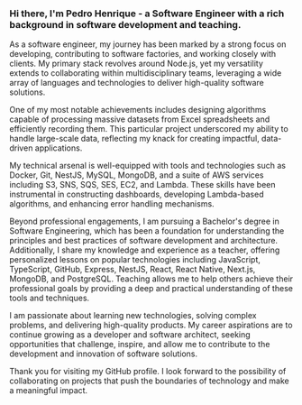 
### Hi there, I'm Pedro Henrique - a Software Engineer with a rich background in software development and teaching.

As a software engineer, my journey has been marked by a strong focus on developing, contributing to software factories, and working closely with clients. My primary stack revolves around Node.js, yet my versatility extends to collaborating within multidisciplinary teams, leveraging a wide array of languages and technologies to deliver high-quality software solutions.

One of my most notable achievements includes designing algorithms capable of processing massive datasets from Excel spreadsheets and efficiently recording them. This particular project underscored my ability to handle large-scale data, reflecting my knack for creating impactful, data-driven applications.

My technical arsenal is well-equipped with tools and technologies such as Docker, Git, NestJS, MySQL, MongoDB, and a suite of AWS services including S3, SNS, SQS, SES, EC2, and Lambda. These skills have been instrumental in constructing dashboards, developing Lambda-based algorithms, and enhancing error handling mechanisms.

Beyond professional engagements, I am pursuing a Bachelor's degree in Software Engineering, which has been a foundation for understanding the principles and best practices of software development and architecture. Additionally, I share my knowledge and experience as a teacher, offering personalized lessons on popular technologies including JavaScript, TypeScript, GitHub, Express, NestJS, React, React Native, Next.js, MongoDB, and PostgreSQL. Teaching allows me to help others achieve their professional goals by providing a deep and practical understanding of these tools and techniques.

I am passionate about learning new technologies, solving complex problems, and delivering high-quality products. My career aspirations are to continue growing as a developer and software architect, seeking opportunities that challenge, inspire, and allow me to contribute to the development and innovation of software solutions.

Thank you for visiting my GitHub profile. I look forward to the possibility of collaborating on projects that push the boundaries of technology and make a meaningful impact.

